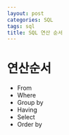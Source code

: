 ```yaml
---
layout: post
categories: SQL
tags: sql
title: SQL 연산 순서
---
```

# 연산순서 
- From
- Where
- Group by
- Having
- Select
- Order by
